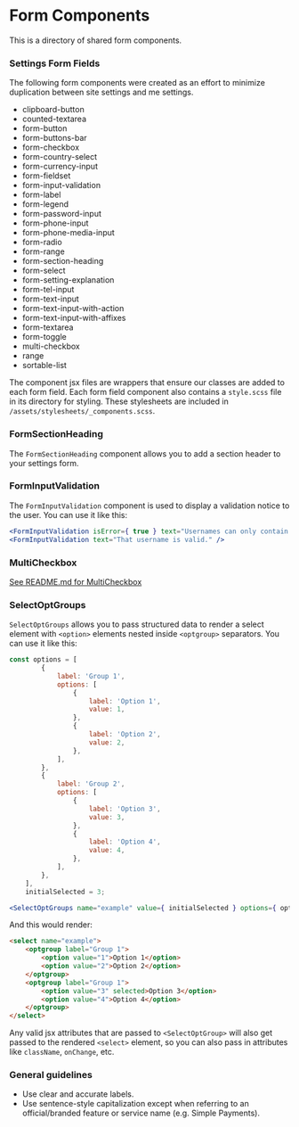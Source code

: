 # Form Components

This is a directory of shared form components.

### Settings Form Fields

The following form components were created as an effort to minimize duplication between site settings and me settings.

- clipboard-button
- counted-textarea
- form-button
- form-buttons-bar
- form-checkbox
- form-country-select
- form-currency-input
- form-fieldset
- form-input-validation
- form-label
- form-legend
- form-password-input
- form-phone-input
- form-phone-media-input
- form-radio
- form-range
- form-section-heading
- form-select
- form-setting-explanation
- form-tel-input
- form-text-input
- form-text-input-with-action
- form-text-input-with-affixes
- form-textarea
- form-toggle
- multi-checkbox
- range
- sortable-list

The component jsx files are wrappers that ensure our classes are added to each form field. Each form field component also contains a `style.scss` file in its directory for styling. These stylesheets are included in `/assets/stylesheets/_components.scss`.

### FormSectionHeading

The `FormSectionHeading` component allows you to add a section header to your settings form.

### FormInputValidation

The `FormInputValidation` component is used to display a validation notice to the user. You can use it like this:

```jsx
<FormInputValidation isError={ true } text="Usernames can only contain lowercase letters (a-z) and numbers." />
<FormInputValidation text="That username is valid." />
```

### MultiCheckbox

[See README.md for MultiCheckbox](./multi-checkbox/README.md)

### SelectOptGroups

`SelectOptGroups` allows you to pass structured data to render a select element with `<option>` elements nested inside `<optgroup>` separators. You can use it like this:

```jsx
const options = [
		{
			label: 'Group 1',
			options: [
				{
					label: 'Option 1',
					value: 1,
				},
				{
					label: 'Option 2',
					value: 2,
				},
			],
		},
		{
			label: 'Group 2',
			options: [
				{
					label: 'Option 3',
					value: 3,
				},
				{
					label: 'Option 4',
					value: 4,
				},
			],
		},
	],
	initialSelected = 3;

<SelectOptGroups name="example" value={ initialSelected } options={ options } />;
```

And this would render:

```html
<select name="example">
	<optgroup label="Group 1">
		<option value="1">Option 1</option>
		<option value="2">Option 2</option>
	</optgroup>
	<optgroup label="Group 1">
		<option value="3" selected>Option 3</option>
		<option value="4">Option 4</option>
	</optgroup>
</select>
```

Any valid jsx attributes that are passed to `<SelectOptGroup>` will also get passed to the rendered `<select>` element, so you can also pass in attributes like `className`, `onChange`, etc.

### General guidelines

- Use clear and accurate labels.
- Use sentence-style capitalization except when referring to an official/branded feature or service name (e.g. Simple Payments).
